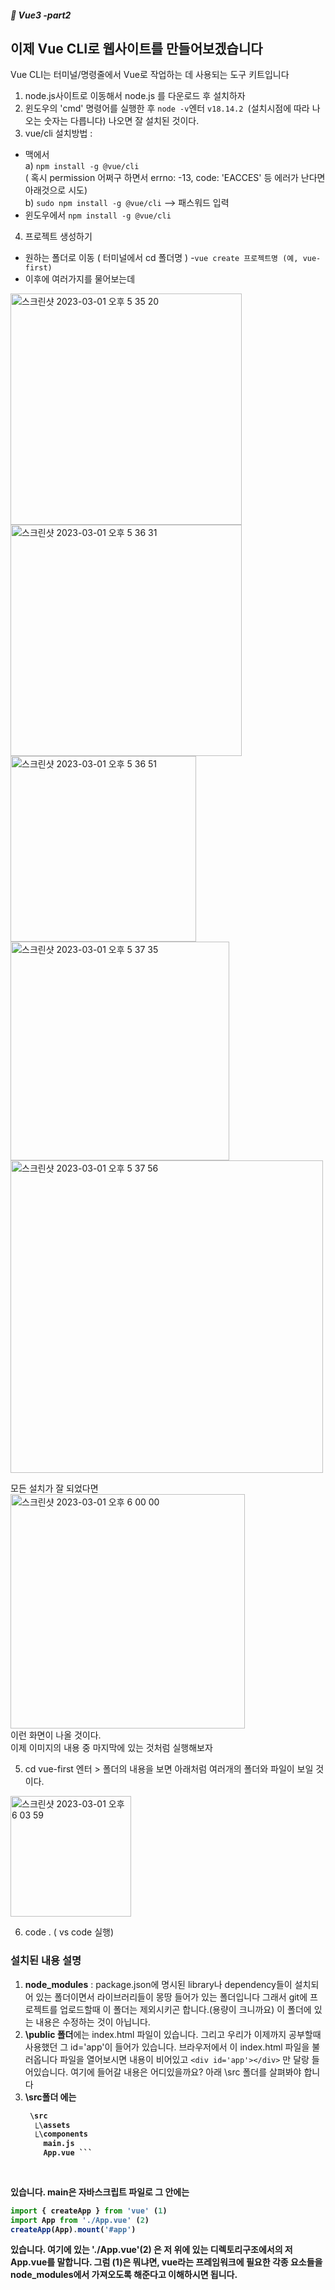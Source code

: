 ##### :cactus: Vue3 -part2


## 이제 Vue CLI로 웹사이트를 만들어보겠습니다 
Vue CLI는 터미널/명령줄에서 Vue로 작업하는 데 사용되는 도구 키트입니다

1. node.js사이트로 이동해서 node.js 를 다운로드 후 설치하자
2. 윈도우의 'cmd' 명령어를 실행한 후 ``` node -v ```엔터  ``` v18.14.2  ```(설치시점에 따라 나오는 숫자는 다릅니다) 나오면 잘 설치된 것이다. 
3. vue/cli 설치방법 : 
  - 맥에서   
    a) ```npm install -g @vue/cli ```  
       ( 혹시 permission 어쩌구 하면서 errno: -13, code: 'EACCES' 등 에러가 난다면 아래것으로 시도)   
    b) ``` sudo npm install -g @vue/cli ``` --> 패스워드 입력
  - 윈도우에서 ``` npm install -g @vue/cli ```
4. 프로젝트 생성하기
  - 원하는 폴더로 이동 ( 터미널에서 cd 폴더명 )
  -``` vue create 프로젝트명 (예, vue-first) ```
  - 이후에 여러가지를 물어보는데 
<img width="370" alt="스크린샷 2023-03-01 오후 5 35 20" src="https://user-images.githubusercontent.com/48478079/222087200-2414864b-fb8f-4378-ae40-2f084bb6c64e.png"> 
<img width="370" alt="스크린샷 2023-03-01 오후 5 36 31" src="https://user-images.githubusercontent.com/48478079/222087216-a60f4f8f-0beb-4e4e-9857-7cca1bc943a8.png">
<img width="297" alt="스크린샷 2023-03-01 오후 5 36 51" src="https://user-images.githubusercontent.com/48478079/222087339-ab68e7ae-7b1d-468f-a055-c61b697fd398.png">
<img width="350" alt="스크린샷 2023-03-01 오후 5 37 35" src="https://user-images.githubusercontent.com/48478079/222087357-1d858234-1d28-4cc2-b17d-c1b925287e0c.png">
<img width="500" alt="스크린샷 2023-03-01 오후 5 37 56" src="https://user-images.githubusercontent.com/48478079/222087377-e40b7e51-7b5f-4464-8c14-db2480d06efb.png">  

모든 설치가 잘 되었다면  
<img width="375" alt="스크린샷 2023-03-01 오후 6 00 00" src="https://user-images.githubusercontent.com/48478079/222092111-d07d32e6-93b5-4281-8bf5-9151ba36d38c.png">  
이런 화면이 나올 것이다.   
이제 이미지의 내용 중 마지막에 있는 것처럼 실행해보자

5. cd vue-first 엔터 > 폴더의 내용을 보면 아래처럼 여러개의 폴더와 파일이 보일 것이다.

<img width="193" alt="스크린샷 2023-03-01 오후 6 03 59" src="https://user-images.githubusercontent.com/48478079/222093037-668f7565-c908-4c39-bc74-33fa8fc0d54e.png">

6. code .  ( vs code 실행) 

### 설치된 내용 설명
1. <b>node_modules</b> : package.json에 명시된 library나 dependency들이 설치되어 있는 폴더이면서 라이브러리들이 몽땅 들어가 있는 폴더입니다 그래서 git에 프로젝트를 업로드할때 이 폴더는 제외시키곤 합니다.(용량이 크니까요) 이 폴더에 있는 내용은 수정하는 것이 아닙니다.
2. <b>\public 폴더</b>에는 index.html 파일이 있습니다. 그리고 우리가 이제까지 공부할때 사용했던 그 id='app'이 들어가 있습니다. 브라우저에서 이 index.html 파일을 불러옵니다 파일을 열어보시면 내용이 비어있고 ``` <div id='app'></div> ``` 만 달랑 들어있습니다. 여기에 들어갈 내용은 어디있을까요? 아래 \src 폴더를 살펴봐야 합니다  
3. <b> \src폴더 <b>에는  
   ``` html
    \src
     ⎿\assets
     ⎿\components
       main.js
       App.vue ```  
  
  
  있습니다. main은 자바스크립트 파일로 그 안에는 
  
  ```javascript
  import { createApp } from 'vue' (1)
  import App from './App.vue' (2)
  createApp(App).mount('#app')
  ``` 
  있습니다.  여기에 있는  './App.vue'(2) 은 저 위에 있는 디렉토리구조에서의 저 App.vue를 말합니다. 그럼 (1)은 뭐냐면, vue라는 프레임워크에 필요한 각종 요소들을 node_modules에서 가져오도록 해준다고 이해하시면 됩니다. 
  
  
